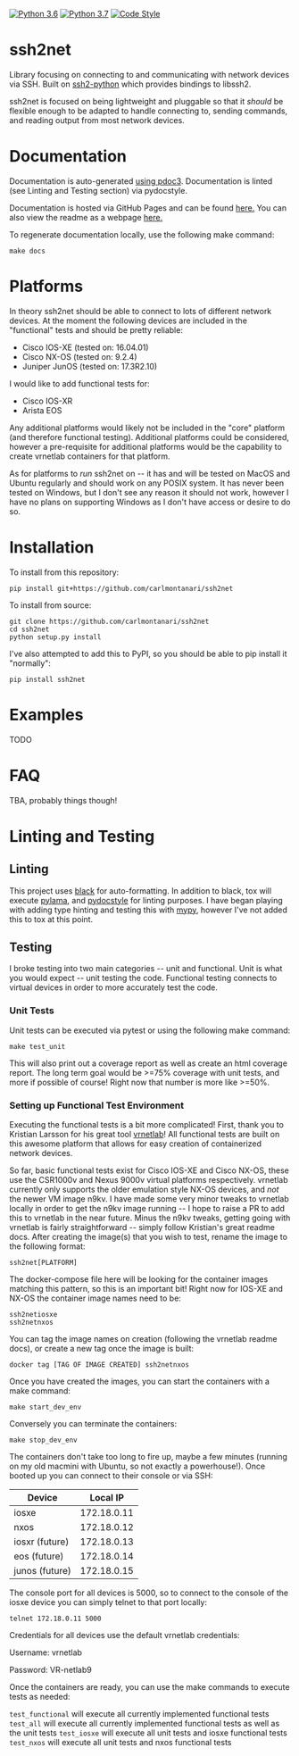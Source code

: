 [![Python 3.6](https://img.shields.io/badge/python-3.6-blue.svg)](https://www.python.org/downloads/release/python-360/)
[![Python 3.7](https://img.shields.io/badge/python-3.7-blue.svg)](https://www.python.org/downloads/release/python-370/)
[![Code Style](https://img.shields.io/badge/code%20style-black-000000.svg)](https://github.com/ambv/black)

ssh2net
=======

Library focusing on connecting to and communicating with network devices via SSH. Built on [ssh2-python](https://github.com/ParallelSSH/ssh2-python) which provides bindings to libssh2.

ssh2net is focused on being lightweight and pluggable so that it *should* be flexible enough to be adapted to handle connecting to, sending commands, and reading output from most network devices.

# Documentation

Documentation is auto-generated [using pdoc3](https://github.com/pdoc3/pdoc). Documentation is linted (see Linting and Testing section) via pydocstyle.

Documentation is hosted via GitHub Pages and can be found [here.](https://carlmontanari.github.io/ssh2net/docs/ssh2net/index.html) You can also view the readme as a webpage [here.](https://carlmontanari.github.io/ssh2net/)

To regenerate documentation locally, use the following make command:

```
make docs
```


# Platforms

In theory ssh2net should be able to connect to lots of different network devices. At the moment the following devices are included in the "functional" tests and should be pretty reliable:

- Cisco IOS-XE (tested on: 16.04.01)
- Cisco NX-OS (tested on: 9.2.4)
- Juniper JunOS (tested on: 17.3R2.10)

I would like to add functional tests for:

- Cisco IOS-XR
- Arista EOS

Any additional platforms would likely not be included in the "core" platform (and therefore functional testing). Additional platforms could be considered, however a pre-requisite for additional platforms would be the capability to create vrnetlab containers for that platform.

As for platforms to *run* ssh2net on -- it has and will be tested on MacOS and Ubuntu regularly and should work on any POSIX system. It has never been tested on Windows, but I don't see any reason it should not work, however I have no plans on supporting Windows as I don't have access or desire to do so.

# Installation

To install from this repository:

```
pip install git+https://github.com/carlmontanari/ssh2net
```

To install from source:

```
git clone https://github.com/carlmontanari/ssh2net
cd ssh2net
python setup.py install
```

I've also attempted to add this to PyPI, so you should be able to pip install it "normally":

```
pip install ssh2net
```

# Examples

TODO

# FAQ

TBA, probably things though!

# Linting and Testing

## Linting

This project uses [black](https://github.com/psf/black) for auto-formatting. In addition to black, tox will execute [pylama](https://github.com/klen/pylama), and [pydocstyle](https://github.com/PyCQA/pydocstyle) for linting purposes. I have began playing with adding type hinting and testing this with [mypy](https://github.com/python/mypy), however I've not added this to tox at this point.

## Testing

I broke testing into two main categories -- unit and functional. Unit is what you would expect -- unit testing the code. Functional testing connects to virtual devices in order to more accurately test the code.

### Unit Tests

Unit tests can be executed via pytest or using the following make command:

```
make test_unit
```

This will also print out a coverage report as well as create an html coverage report. The long term goal would be >=75% coverage with unit tests, and more if possible of course! Right now that number is more like >=50%.

### Setting up Functional Test Environment


Executing the functional tests is a bit more complicated! First, thank you to Kristian Larsson for his great tool [vrnetlab](https://github.com/plajjan/vrnetlab)! All functional tests are built on this awesome platform that allows for easy creation of containerized network devices.

So far, basic functional tests exist for Cisco IOS-XE and Cisco NX-OS, these use the CSR1000v and Nexus 9000v virtual platforms respectively. vrnetlab currently only supports the older emulation style NX-OS devices, and *not* the newer VM image n9kv. I have made some very minor tweaks to vrnetlab locally in order to get the n9kv image running -- I hope to raise a PR to add this to vrnetlab in the near future. Minus the n9kv tweaks, getting going with vrnetlab is fairly straightforward -- simply follow Kristian's great readme docs. After creating the image(s) that you wish to test, rename the image to the following format:

```
ssh2net[PLATFORM]
```

The docker-compose file here will be looking for the container images matching this pattern, so this is an important bit! Right now for IOS-XE and NX-OS the container image names need to be:

```
ssh2netiosxe
ssh2netnxos
```

You can tag the image names on creation (following the vrnetlab readme docs), or create a new tag once the image is built:

```
docker tag [TAG OF IMAGE CREATED] ssh2netnxos
```

Once you have created the images, you can start the containers with a make command:

```
make start_dev_env
```

Conversely you can terminate the containers:

```
make stop_dev_env
```

The containers don't take too long to fire up, maybe a few minutes (running on my old macmini with Ubuntu, so not exactly a powerhouse!). Once booted up you can connect to their console or via SSH:

| Device        | Local IP      |
| --------------|---------------|
| iosxe         | 172.18.0.11   |
| nxos          | 172.18.0.12   |
| iosxr (future)| 172.18.0.13   |
| eos   (future)| 172.18.0.14   |
| junos (future)| 172.18.0.15   |

The console port for all devices is 5000, so to connect to the console of the iosxe device you can simply telnet to that port locally:

```
telnet 172.18.0.11 5000
```

Credentials for all devices use the default vrnetlab credentials:

Username: vrnetlab

Password: VR-netlab9

Once the containers are ready, you can use the make commands to execute tests as needed:

`test_functional` will execute all currently implemented functional tests
`test_all` will execute all currently implemented functional tests as well as the unit tests
`test_iosxe` will execute all unit tests and iosxe functional tests
`test_nxos` will execute all unit tests and nxos functional tests
